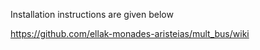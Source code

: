 Installation instructions are given below

https://github.com/ellak-monades-aristeias/mult_bus/wiki
